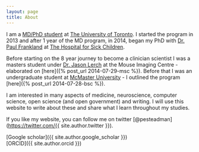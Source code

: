 ```yaml
---
layout: page
title: About
---
```


I am a [MD/PhD student](http://mdphd.utoronto.ca/people/steadman-patrick) at [The University of Toronto](http://www.utoronto.ca/). I started the program in 2013 and after 1 year of the MD program, in 2014, began my PhD with [Dr. Paul Frankland](http://www.franklandlab.com/) at [The Hospital for Sick Children](http://www.sickkids.ca/). 

Before starting on the 8 year journey to become a clinician scientist I was a masters student under [Dr. Jason Lerch](http://medbio.utoronto.ca/faculty/lerch.html) at the Mouse Imaging Centre - elaborated on [here]({% post_url 2014-07-29-msc %}). Before that I was an undergraduate student at [McMaster University](http://www.mcmaster.ca/) - I outlined the program [here]({% post_url 2014-07-28-bsc %}).

I am interested in many aspects of medicine, neuroscience, computer science, open science (and open government) and writing. I will use this website to write about these and share what I learn throughout my studies.

If you like my website, you can follow me on twitter [@pesteadman](https://twitter.com/{{ site.author.twitter }}). 

[Google scholar]({{ site.author.google_scholar }})  
[ORCID]({{ site.author.orcid }})